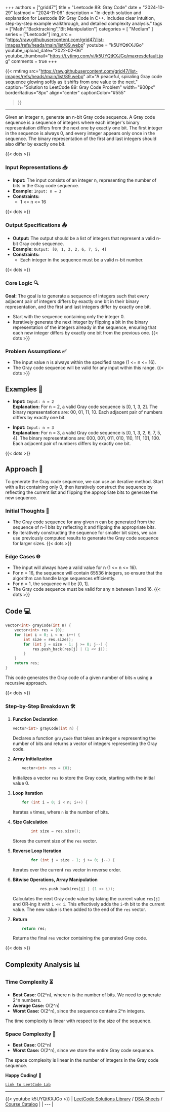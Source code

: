 
+++
authors = ["grid47"]
title = "Leetcode 89: Gray Code"
date = "2024-10-29"
lastmod = "2024-11-06"
description = "In-depth solution and explanation for Leetcode 89: Gray Code in C++. Includes clear intuition, step-by-step example walkthrough, and detailed complexity analysis."
tags = ["Math","Backtracking","Bit Manipulation"]
categories = [
    "Medium"
]
series = ["Leetcode"]
img_src = "https://raw.githubusercontent.com/grid47/list-images/refs/heads/main/list/89.webp"
youtube = "k5UYQtKXJGo"
youtube_upload_date="2022-02-06"
youtube_thumbnail="https://i.ytimg.com/vi/k5UYQtKXJGo/maxresdefault.jpg"
comments = true
+++


{{< rmtimg 
    src="https://raw.githubusercontent.com/grid47/list-images/refs/heads/main/list/89.webp" 
    alt="A peaceful, spiraling Gray code sequence glowing softly as it shifts from one value to the next."
    caption="Solution to LeetCode 89: Gray Code Problem"
    width="900px"
    borderRadius="8px"
    align="center" 
    captionColor="#555"
>}}
---
Given an integer n, generate an n-bit Gray code sequence. A Gray code sequence is a sequence of integers where each integer's binary representation differs from the next one by exactly one bit. The first integer in the sequence is always 0, and every integer appears only once in the sequence. The binary representation of the first and last integers should also differ by exactly one bit.
<!--more-->
{{< dots >}}
### Input Representations 📥
- **Input:** The input consists of an integer n, representing the number of bits in the Gray code sequence.
- **Example:** `Input: n = 3`
- **Constraints:**
	- 1 <= n <= 16

{{< dots >}}
### Output Specifications 📤
- **Output:** The output should be a list of integers that represent a valid n-bit Gray code sequence.
- **Example:** `Output: [0, 1, 3, 2, 6, 7, 5, 4]`
- **Constraints:**
	- Each integer in the sequence must be a valid n-bit number.

{{< dots >}}
### Core Logic 🔍
**Goal:** The goal is to generate a sequence of integers such that every adjacent pair of integers differs by exactly one bit in their binary representation, and the first and last integers differ by exactly one bit.

- Start with the sequence containing only the integer 0.
- Iteratively generate the next integer by flipping a bit in the binary representation of the integers already in the sequence, ensuring that each new integer differs by exactly one bit from the previous one.
{{< dots >}}
### Problem Assumptions ✅
- The input value n is always within the specified range (1 <= n <= 16).
- The Gray code sequence will be valid for any input within this range.
{{< dots >}}
## Examples 🧩
- **Input:** `Input: n = 2`  \
  **Explanation:** For n = 2, a valid Gray code sequence is [0, 1, 3, 2]. The binary representations are: 00, 01, 11, 10. Each adjacent pair of numbers differs by exactly one bit.

- **Input:** `Input: n = 3`  \
  **Explanation:** For n = 3, a valid Gray code sequence is [0, 1, 3, 2, 6, 7, 5, 4]. The binary representations are: 000, 001, 011, 010, 110, 111, 101, 100. Each adjacent pair of numbers differs by exactly one bit.

{{< dots >}}
## Approach 🚀
To generate the Gray code sequence, we can use an iterative method. Start with a list containing only 0, then iteratively construct the sequence by reflecting the current list and flipping the appropriate bits to generate the new sequence.

### Initial Thoughts 💭
- The Gray code sequence for any given n can be generated from the sequence of n-1 bits by reflecting it and flipping the appropriate bits.
- By iteratively constructing the sequence for smaller bit sizes, we can use previously computed results to generate the Gray code sequence for larger sizes.
{{< dots >}}
### Edge Cases 🌐
- The input will always have a valid value for n (1 <= n <= 16).
- For n = 16, the sequence will contain 65536 integers, so ensure that the algorithm can handle large sequences efficiently.
- For n = 1, the sequence will be [0, 1].
- The Gray code sequence must be valid for any n between 1 and 16.
{{< dots >}}
## Code 💻
```cpp
vector<int> grayCode(int n) {
    vector<int> res = {0};
    for (int i = 0; i < n; i++) {
        int size = res.size();
        for (int j = size - 1; j >= 0; j--) {
            res.push_back(res[j] | (1 << i));
        }
    }
    return res;
}
```

This code generates the Gray code of a given number of bits `n` using a recursive approach.

{{< dots >}}
### Step-by-Step Breakdown 🛠️
1. **Function Declaration**
	```cpp
	vector<int> grayCode(int n) {
	```
	Declares a function `grayCode` that takes an integer `n` representing the number of bits and returns a vector of integers representing the Gray code.

2. **Array Initialization**
	```cpp
	    vector<int> res = {0};
	```
	Initializes a vector `res` to store the Gray code, starting with the initial value 0.

3. **Loop Iteration**
	```cpp
	    for (int i = 0; i < n; i++) {
	```
	Iterates `n` times, where `n` is the number of bits.

4. **Size Calculation**
	```cpp
	        int size = res.size();
	```
	Stores the current size of the `res` vector.

5. **Reverse Loop Iteration**
	```cpp
	        for (int j = size - 1; j >= 0; j--) {
	```
	Iterates over the current `res` vector in reverse order.

6. **Bitwise Operations, Array Manipulation**
	```cpp
	            res.push_back(res[j] | (1 << i));
	```
	Calculates the next Gray code value by taking the current value `res[j]` and OR-ing it with `1 << i`. This effectively adds the `i`-th bit to the current value. The new value is then added to the end of the `res` vector.

7. **Return**
	```cpp
	    return res;
	```
	Returns the final `res` vector containing the generated Gray code.

{{< dots >}}
## Complexity Analysis 📊
### Time Complexity ⏳
- **Best Case:** O(2^n), where n is the number of bits. We need to generate 2^n numbers.
- **Average Case:** O(2^n)
- **Worst Case:** O(2^n), since the sequence contains 2^n integers.

The time complexity is linear with respect to the size of the sequence.

### Space Complexity 💾
- **Best Case:** O(2^n)
- **Worst Case:** O(2^n), since we store the entire Gray code sequence.

The space complexity is linear in the number of integers in the Gray code sequence.

**Happy Coding! 🎉**


[`Link to LeetCode Lab`](https://leetcode.com/problems/gray-code/description/)

---
{{< youtube k5UYQtKXJGo >}}
| [LeetCode Solutions Library](https://grid47.xyz/leetcode/) / [DSA Sheets](https://grid47.xyz/sheets/) / [Course Catalog](https://grid47.xyz/courses/) |
| --- |
